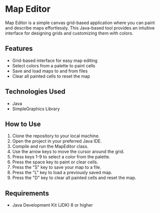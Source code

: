 # Map Editor

Map Editor is a simple canvas grid-based application where you can paint and describe maps effortlessly. This Java-based tool provides an intuitive interface for designing grids and customizing them with colors.

## Features

- Grid-based interface for easy map editing
- Select colors from a palette to paint cells
- Save and load maps to and from files
- Clear all painted cells to reset the map

## Technologies Used

- Java
- SimpleGraphics Library

## How to Use

1. Clone the repository to your local machine.
2. Open the project in your preferred Java IDE.
3. Compile and run the MapEditor class.
4. Use the arrow keys to move the cursor around the grid.
5. Press keys 1-9 to select a color from the palette.
6. Press the space key to paint or clear cells.
7. Press the "S" key to save your map to a file.
8. Press the "L" key to load a previously saved map.
9. Press the "D" key to clear all painted cells and reset the map.

## Requirements

- Java Development Kit (JDK) 8 or higher
